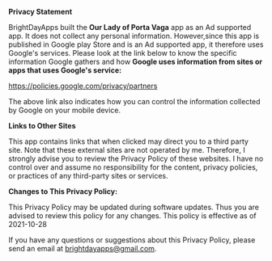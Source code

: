 **Privacy Statement**

   BrightDayApps built the **Our Lady of Porta Vaga** app as an Ad supported app. It does not collect any personal information. 
   However,since this app is published in Google play Store and is an Ad supported app,  it therefore uses Google's services. Please look at the link below
   to know the specific information Google gathers and how **Google uses information from sites or apps that uses Google\'s service:** 

   https://policies.google.com/privacy/partners
   
   The above link also indicates how you can control the information collected by Google on your mobile device.
   
   **Links to Other Sites**

   This app contains links that when clicked may direct you to a third party site.
   Note that these external sites are not operated by me.
   Therefore, I strongly
   advise you to review the Privacy Policy of these websites.
   I have no control over and assume no responsibility for the content,
   privacy policies, or practices
   of any third-party sites or services.

   **Changes to This Privacy Policy:**   
   
   This Privacy Policy may be updated during software updates. Thus you are advised
   to review this policy for any changes. This policy is effective as of 2021-10-28
   
   If you have any questions or suggestions about this Privacy Policy, please
   send an email at brightdayapps@gmail.com.
